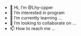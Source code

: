 - 👋 Hi, I’m @Lhy-cpper
- 👀 I’m interested in program
- 🌱 I’m currently learning ...
- 💞️ I’m looking to collaborate on ...
- 📫 How to reach me ...

<!---
Lhy-cpper/Lhy-cpper is a ✨ special ✨ repository because its `README.md` (this file) appears on your GitHub profile.
You can click the Preview link to take a look at your changes.
--->
